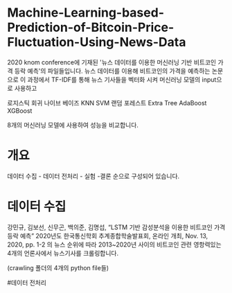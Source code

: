 # Machine-Learning-based-Prediction-of-Bitcoin-Price-Fluctuation-Using-News-Data

2020 knom conference에 기재된 '뉴스 데이터를 이용한 머신러닝 기반 비트코인 가격 등락 예측'의 파일들입니다.
뉴스 데이터를 이용해 비트코인의 가격을 예측하는 논문으로 이 과정에서 TF-IDF를 통해 뉴스 기사들을 벡터화 시켜 머신러닝 모델의 
input으로 사용하고 

로지스틱 회귀
나이브 베이즈
KNN
SVM
랜덤 포레스트
Extra Tree
AdaBoost
XGBoost

8개의 머신러닝 모델에 사용하여 성능을 비교합니다. 

# 개요 

데이터 수집 - 데이터 전처리 - 실험  -결론 순으로 구성되어 있습니다.

# 데이터 수집

강민규, 김보선, 신무곤, 백의준, 김명섭, “LSTM 기반 감성분석을 이용한 비트코인 가격 등락 예측” 2020년도 한국통신학회 추계종합학술발표회, 온라인 개최, Nov. 13, 2020, pp. 1-2
의 뉴스 순위에 따라 2013~2020년 사이의 비트코인 관련 영항력있는 4개의 언론사에서 뉴스기사를 크롤링합니다.

(crawling 폴더의 4개의 python file들)

#데이터 전처리



